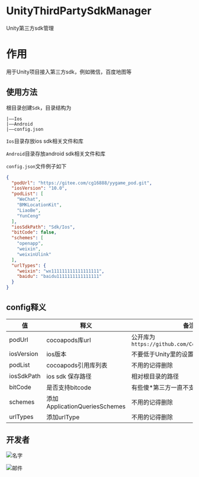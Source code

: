 # UnityThirdPartySdkManager
Unity第三方sdk管理

# 作用
用于Unity项目接入第三方sdk，例如微信，百度地图等

## 使用方法
根目录创建`Sdk`，目录结构为
```
|——Ios
|——Android
|——config.json
```
`Ios`目录存放ios sdk相关文件和库

`Android`目录存放android sdk相关文件和库

`config.json`文件例子如下
```json
{
  "podUrl": "https://gitee.com/cg16888/yygame_pod.git",
  "iosVersion": "10.0",
  "podList": [
    "WeChat",
    "BMKLocationKit",
    "LiaoBe",
    "YunCeng"
  ],
  "iosSdkPath": "Sdk/Ios",
  "bitCode": false,
  "schemes": [
    "openapp",
    "weixin",
    "weixinUlink"
  ],
  "urlTypes": {
    "weixin": "wx111111111111111111",
    "baidu": "baidu1111111111111111"
  }
}
```
## config释义
 
值 | 释义 | 备注
---- | ----- | ------  
podUrl | cocoapods库url | 公开库为`https://github.com/CocoaPods/Specs.git` 
iosVersion | ios版本 | 不要低于Unity里的设置最小版本
podList | cocoapods引用库列表 | 不用的记得删除
iosSdkPath | ios sdk 保存路径 | 相对根目录的路径
bitCode | 是否支持bitcode | 有些傻*第三方一直不支持
schemes | 添加ApplicationQueriesSchemes | 不用的记得删除
urlTypes | 添加urlType | 不用的记得删除
    


## 开发者
![名字](https://wx3.sinaimg.cn/mw690/8a323e5cly1gcr72ahmikj203h01qgli.jpg)

![邮件](https://wx4.sinaimg.cn/mw690/8a323e5cly1gcr72ahqsej209l01jq31.jpg)